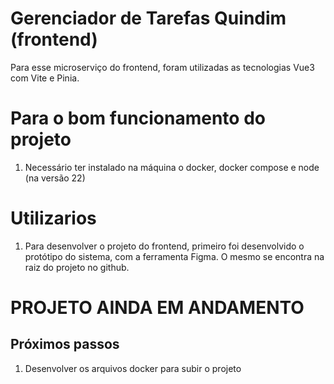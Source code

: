 # Gerenciador de Tarefas Quindim (frontend)
Para esse microserviço do frontend, foram utilizadas as tecnologias Vue3 com Vite e Pinia.

# Para o bom funcionamento do projeto
1. Necessário ter instalado na máquina o docker, docker compose e node (na versão 22)

# Utilizarios
1. Para desenvolver o projeto do frontend, primeiro foi desenvolvido o protótipo do sistema, com a ferramenta Figma. O mesmo se encontra na raiz do projeto no github.

# PROJETO AINDA EM ANDAMENTO
## Próximos passos
1. Desenvolver os arquivos docker para subir o projeto
